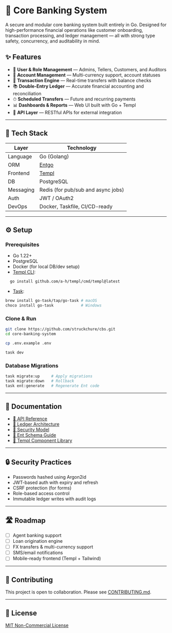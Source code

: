 # 🏦 Core Banking System

A secure and modular core banking system built entirely in Go. Designed for high-performance financial operations like customer onboarding, transaction processing, and ledger management — all with strong type safety, concurrency, and auditability in mind.

## ✨ Features

- 🔐 **User & Role Management** — Admins, Tellers, Customers, and Auditors
- 🏦 **Account Management** — Multi-currency support, account statuses
- 💸 **Transaction Engine** — Real-time transfers with balance checks
- 📚 **Double-Entry Ledger** — Accurate financial accounting and reconciliation
- ⏱ **Scheduled Transfers** — Future and recurring payments
- 📊 **Dashboards & Reports** — Web UI built with Go + Templ
- 📡 **API Layer** — RESTful APIs for external integration

---

## 🧱 Tech Stack

| Layer        | Technology       |
|--------------|------------------|
| Language     | Go (Golang)      |
| ORM          | [Entgo](https://entgo.io) |
| Frontend     | [Templ](https://templ.guide) |
| DB           | PostgreSQL       |
| Messaging    | Redis (for pub/sub and async jobs) |
| Auth         | JWT / OAuth2     |
| DevOps       | Docker, Taskfile, CI/CD-ready |

---

## ⚙️ Setup

### Prerequisites

- Go 1.22+
- PostgreSQL
- Docker (for local DB/dev setup)
- [Templ CLI](https://templ.guide/):  
```bash
  go install github.com/a-h/templ/cmd/templ@latest
````

* [Task](https://taskfile.dev/):

```bash
brew install go-task/tap/go-task # macOS  
choco install go-task            # Windows  
```

### Clone & Run

```bash
git clone https://github.com/struckchure/cbs.git
cd core-banking-system

cp .env.example .env

task dev
```

### Database Migrations

```bash
task migrate:up     # Apply migrations
task migrate:down   # Rollback
task ent:generate   # Regenerate Ent code
```

---

## 📘 Documentation

* [📄 API Reference](docs/api.md)
* [🧾 Ledger Architecture](docs/ledger.md)
* [🔐 Security Model](docs/security.md)
* [🧠 Ent Schema Guide](docs/ent.md)
* [🎨 Templ Component Library](docs/frontend.md)

---

## 🔒 Security Practices

* Passwords hashed using Argon2id
* JWT-based auth with expiry and refresh
* CSRF protection (for forms)
* Role-based access control
* Immutable ledger writes with audit logs

---

## 🛣 Roadmap

* [ ] Agent banking support
* [ ] Loan origination engine
* [ ] FX transfers & multi-currency support
* [ ] SMS/email notifications
* [ ] Mobile-ready frontend (Templ + Tailwind)

---

## 🤝 Contributing

This project is open to collaboration. Please see [CONTRIBUTING.md](CONTRIBUTING.md).

---

## 📄 License

[MIT Non-Commercial License](LICENSE)
